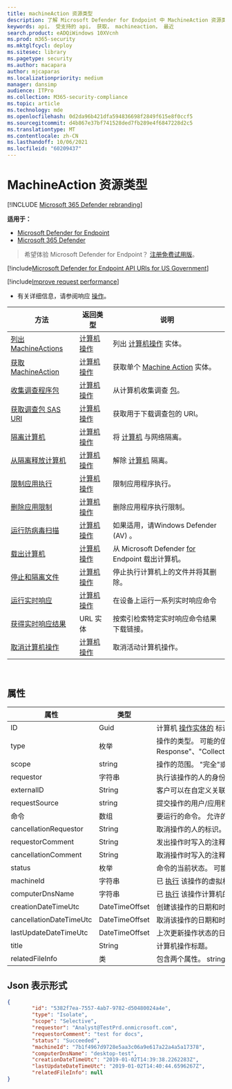 ```yaml
---
title: machineAction 资源类型
description: 了解 Microsoft Defender for Endpoint 中 MachineAction 资源类型的方法和属性。
keywords: api， 受支持的 api， 获取， machineaction， 最近
search.product: eADQiWindows 10XVcnh
ms.prod: m365-security
ms.mktglfcycl: deploy
ms.sitesec: library
ms.pagetype: security
ms.author: macapara
author: mjcaparas
ms.localizationpriority: medium
manager: dansimp
audience: ITPro
ms.collection: M365-security-compliance
ms.topic: article
ms.technology: mde
ms.openlocfilehash: 0d2da96b421dfa594836698f2849f615e8f0ccf5
ms.sourcegitcommit: d4b867e37bf741528ded7fb289e4f6847228d2c5
ms.translationtype: MT
ms.contentlocale: zh-CN
ms.lasthandoff: 10/06/2021
ms.locfileid: "60209437"
---
```

# <a name="machineaction-resource-type"></a>MachineAction 资源类型

[!INCLUDE [Microsoft 365 Defender rebranding](../../includes/microsoft-defender.md)]

**适用于：**
- [Microsoft Defender for Endpoint](https://go.microsoft.com/fwlink/p/?linkid=2154037)
- [Microsoft 365 Defender](https://go.microsoft.com/fwlink/?linkid=2118804)

> 希望体验 Microsoft Defender for Endpoint？ [注册免费试用版](https://signup.microsoft.com/create-account/signup?products=7f379fee-c4f9-4278-b0a1-e4c8c2fcdf7e&ru=https://aka.ms/MDEp2OpenTrial?ocid=docs-wdatp-exposedapis-abovefoldlink)。


[!include[Microsoft Defender for Endpoint API URIs for US Government](../../includes/microsoft-defender-api-usgov.md)]

[!include[Improve request performance](../../includes/improve-request-performance.md)]


- 有关详细信息，请参阅响应 [操作](respond-machine-alerts.md)。

|方法|返回类型|说明|
|---|---|---|
|[列出 MachineActions](get-machineactions-collection.md)|[计算机操作](machineaction.md)|列出 [计算机操作](machineaction.md) 实体。|
|[获取 MachineAction](get-machineaction-object.md)|[计算机操作](machineaction.md)|获取单个 [Machine Action](machineaction.md) 实体。|
|[收集调查程序包](collect-investigation-package.md)|[计算机操作](machineaction.md)|从计算机收集调查 [包](machine.md)。|
|[获取调查包 SAS URI](get-package-sas-uri.md)|[计算机操作](machineaction.md)|获取用于下载调查包的 URI。|
|[隔离计算机](isolate-machine.md)|[计算机操作](machineaction.md)|将 [计算机](machine.md) 与网络隔离。|
|[从隔离释放计算机](unisolate-machine.md)|[计算机操作](machineaction.md)|解除 [计算机](machine.md) 隔离。|
|[限制应用执行](restrict-code-execution.md)|[计算机操作](machineaction.md)|限制应用程序执行。|
|[删除应用限制](unrestrict-code-execution.md)|[计算机操作](machineaction.md)|删除应用程序执行限制。|
|[运行防病毒扫描](run-av-scan.md)|[计算机操作](machineaction.md)|如果适用，请Windows Defender (AV) 。|
|[载出计算机](offboard-machine-api.md)|[计算机操作](machineaction.md)|从 Microsoft Defender [for](machine.md) Endpoint 载出计算机。|
|[停止和隔离文件](stop-and-quarantine-file.md)|[计算机操作](machineaction.md)|停止执行计算机上的文件并将其删除。|
|[运行实时响应](run-live-response.md)|[计算机操作](machineaction.md)|在设备上运行一系列实时响应命令|
|[获得实时响应结果](get-live-response-result.md)|URL 实体|按索引检索特定实时响应命令结果下载链接。|
|[取消计算机操作](cancel-machine-action.md)|[计算机操作](machineaction.md)|取消活动计算机操作。|

<br>

## <a name="properties"></a>属性

|属性|类型|说明|
|---|---|---|
|ID|Guid|计算机 [操作实体的](machineaction.md) 标识。|
|type|枚举|操作的类型。 可能的值包括："RunAntiVirusScan"、"Offboard"、"Live Response"、"CollectInvestigationPackage"、"Isolate"、"Unisolate"、"StopAndQuarantineFile"、"RestrictCodeExecution"和"UnrestrictCodeExecution"。|
|scope|string|操作的范围。 "完全"或"选择性"用于隔离，"快速"或"完全"用于防病毒扫描。|
|requestor|字符串|执行该操作的人的身份。|
|externalID|String|客户可以在自定义关联请求中提交的 ID。|
|requestSource|string|提交操作的用户/应用程序的名称。|
| 命令|数组|要运行的命令。 允许的值为 PutFile、RunScript、GetFile。|
|cancellationRequestor|String|取消操作的人的标识。|
|requestorComment|String|发出操作时写入的注释。|
|cancellationComment|String|取消操作时写入的注释。|
|status|枚举|命令的当前状态。 可能的值包括："Pending"、"InProgress"、"Succeeded"、"Failed"、"TimeOut"和"Cancelled"。|
|machineId|字符串|已 [执行](machine.md) 该操作的虚拟机的 ID。|
|computerDnsName|字符串|已 [执行](machine.md) 该操作计算机的名称。|
|creationDateTimeUtc|DateTimeOffset|创建该操作的日期和时间。|
|cancellationDateTimeUtc|DateTimeOffset|取消该操作的日期和时间。|
|lastUpdateDateTimeUtc|DateTimeOffset|上次更新操作状态的日期和时间。|
|title|String|计算机操作标题。|
|relatedFileInfo|类|包含两个属性。 string `fileIdentifier` ，具有 `fileIdentifierType` 可能值的 Enum："Sha1"、"Sha256"和"Md5"。|

## <a name="json-representation"></a>Json 表示形式

```json
{
        "id": "5382f7ea-7557-4ab7-9782-d50480024a4e",
        "type": "Isolate",
        "scope": "Selective",
        "requestor": "Analyst@TestPrd.onmicrosoft.com",
        "requestorComment": "test for docs",
        "status": "Succeeded",
        "machineId": "7b1f4967d9728e5aa3c06a9e617a22a4a5a17378",
        "computerDnsName": "desktop-test",
        "creationDateTimeUtc": "2019-01-02T14:39:38.2262283Z",
        "lastUpdateDateTimeUtc": "2019-01-02T14:40:44.6596267Z",
        "relatedFileInfo": null
}
```
